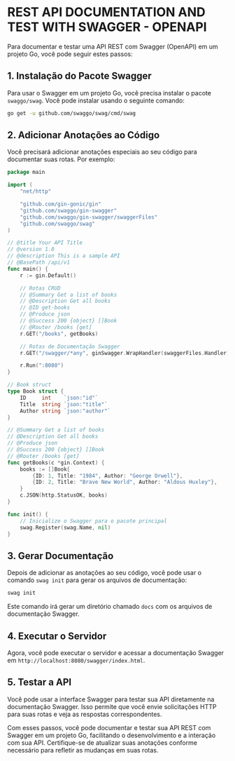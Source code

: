 # REST API DOCUMENTATION AND TEST WITH SWAGGER - OPENAPI
Para documentar e testar uma API REST com Swagger (OpenAPI) em um projeto Go, você pode seguir estes passos:

## 1. Instalação do Pacote Swagger
Para usar o Swagger em um projeto Go, você precisa instalar o pacote `swaggo/swag`. Você pode instalar usando o seguinte comando:

```bash
go get -u github.com/swaggo/swag/cmd/swag
```

## 2. Adicionar Anotações ao Código
Você precisará adicionar anotações especiais ao seu código para documentar suas rotas. Por exemplo:

```go
package main

import (
    "net/http"

    "github.com/gin-gonic/gin"
    "github.com/swaggo/gin-swagger"
    "github.com/swaggo/gin-swagger/swaggerFiles"
    "github.com/swaggo/swag"
)

// @title Your API Title
// @version 1.0
// @description This is a sample API
// @BasePath /api/v1
func main() {
    r := gin.Default()

    // Rotas CRUD
    // @Summary Get a list of books
    // @Description Get all books
    // @ID get-books
    // @Produce json
    // @Success 200 {object} []Book
    // @Router /books [get]
    r.GET("/books", getBooks)

    // Rotas de Documentação Swagger
    r.GET("/swagger/*any", ginSwagger.WrapHandler(swaggerFiles.Handler))

    r.Run(":8080")
}

// Book struct
type Book struct {
    ID     int    `json:"id"`
    Title  string `json:"title"`
    Author string `json:"author"`
}

// @Summary Get a list of books
// @Description Get all books
// @Produce json
// @Success 200 {object} []Book
// @Router /books [get]
func getBooks(c *gin.Context) {
    books := []Book{
        {ID: 1, Title: "1984", Author: "George Orwell"},
        {ID: 2, Title: "Brave New World", Author: "Aldous Huxley"},
    }
    c.JSON(http.StatusOK, books)
}

func init() {
    // Inicialize o Swagger para o pacote principal
    swag.Register(swag.Name, nil)
}
```

## 3. Gerar Documentação
Depois de adicionar as anotações ao seu código, você pode usar o comando `swag init` para gerar os arquivos de documentação:

```bash
swag init
```

Este comando irá gerar um diretório chamado `docs` com os arquivos de documentação Swagger.

## 4. Executar o Servidor
Agora, você pode executar o servidor e acessar a documentação Swagger em `http://localhost:8080/swagger/index.html`.

## 5. Testar a API
Você pode usar a interface Swagger para testar sua API diretamente na documentação Swagger. Isso permite que você envie solicitações HTTP para suas rotas e veja as respostas correspondentes.

Com esses passos, você pode documentar e testar sua API REST com Swagger em um projeto Go, facilitando o desenvolvimento e a interação com sua API. Certifique-se de atualizar suas anotações conforme necessário para refletir as mudanças em suas rotas.